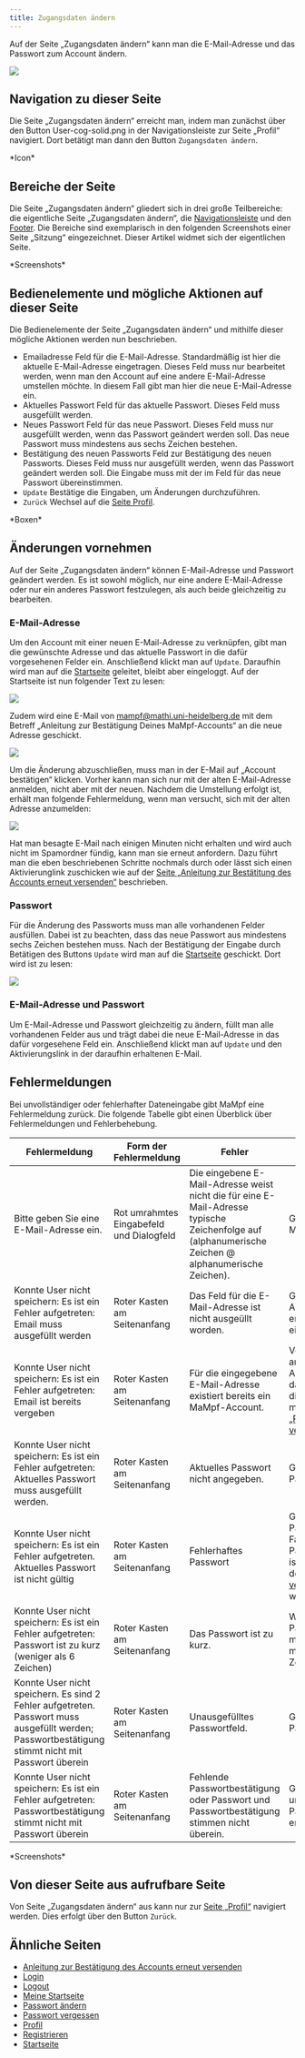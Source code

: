 ```yaml
---
title: Zugangsdaten ändern
---
```

Auf der Seite „Zugangsdaten ändern“ kann man die E-Mail-Adresse und das Passwort zum Account ändern.

![](/img/Zugangsdaten_aendern_thumb.png)

## Navigation zu dieser Seite
Die Seite „Zugangsdaten ändern“ erreicht man, indem man zunächst über den Button User-cog-solid.png in der Navigationsleiste zur Seite „Profil“ navigiert. Dort betätigt man dann den Button `Zugangsdaten ändern`.

\*Icon\*

## Bereiche der Seite
Die Seite „Zugangsdaten ändern“ gliedert sich in drei große Teilbereiche: die eigentliche Seite „Zugangsdaten ändern“, die [Navigationsleiste](nav-bar.md) und den [Footer](footer.md). Die Bereiche sind exemplarisch in den folgenden Screenshots einer Seite „Sitzung“ eingezeichnet. Dieser Artikel widmet sich der eigentlichen Seite.

\*Screenshots\*

## Bedienelemente und mögliche Aktionen auf dieser Seite
Die Bedienelemente der Seite „Zugangsdaten ändern“ und mithilfe dieser mögliche Aktionen werden nun beschrieben.

* Emailadresse
  Feld für die E-Mail-Adresse. Standardmäßig ist hier die aktuelle E-Mail-Adresse eingetragen. Dieses Feld muss nur bearbeitet werden, wenn man den Account auf eine andere E-Mail-Adresse umstellen möchte. In diesem Fall gibt man hier die neue E-Mail-Adresse ein.
* Aktuelles Passwort
  Feld für das aktuelle Passwort. Dieses Feld muss ausgefüllt werden.
* Neues Passwort
  Feld für das neue Passwort. Dieses Feld muss nur ausgefüllt werden, wenn das Passwort geändert werden soll. Das neue Passwort muss mindestens aus sechs Zeichen bestehen.
* Bestätigung des neuen Passworts
  Feld zur Bestätigung des neuen Passworts. Dieses Feld muss nur ausgefüllt werden, wenn das Passwort geändert werden soll. Die Eingabe muss mit der im Feld für das neue Passwort übereinstimmen.
* `Update` Bestätige die Eingaben, um Änderungen durchzuführen.
* `Zurück` Wechsel auf die [Seite Profil](profile.md).

\*Boxen\*

## Änderungen vornehmen
Auf der Seite „Zugangsdaten ändern“ können E-Mail-Adresse und Passwort geändert werden. Es ist sowohl möglich, nur eine andere E-Mail-Adresse oder nur ein anderes Passwort festzulegen, als auch beide gleichzeitig zu bearbeiten.

### E-Mail-Adresse
Um den Account mit einer neuen E-Mail-Adresse zu verknüpfen, gibt man die gewünschte Adresse und das aktuelle Passwort in die dafür vorgesehenen Felder ein. Anschließend klickt man auf `Update`. Daraufhin wird man auf die [Startseite](home-page.md) geleitet, bleibt aber eingeloggt. Auf der Startseite ist nun folgender Text zu lesen:

![](/img/E-Mail-Adresse_geaendert2.png)

Zudem wird eine E-Mail von mampf@mathi.uni-heidelberg.de mit dem Betreff „Anleitung zur Bestätigung Deines MaMpf-Accounts“ an die neue Adresse geschickt.

![](/img/Mail_Account_bestaetigen.png)

Um die Änderung abzuschließen, muss man in der E-Mail auf „Account bestätigen“ klicken. Vorher kann man sich nur mit der alten E-Mail-Adresse anmelden, nicht aber mit der neuen. Nachdem die Umstellung erfolgt ist, erhält man folgende Fehlermeldung, wenn man versucht, sich mit der alten Adresse anzumelden:

![](/img/Login_Mail_PW_ungueltig2.png)

Hat man besagte E-Mail nach einigen Minuten nicht erhalten und wird auch nicht im Spamordner fündig, kann man sie erneut anfordern. Dazu führt man die eben beschriebenen Schritte nochmals durch oder lässt sich einen Aktivierunglink zuschicken wie auf der [Seite „Anleitung zur Bestätitung des Accounts erneut versenden“](activate-account.md) beschrieben.

### Passwort
Für die Änderung des Passworts muss man alle vorhandenen Felder ausfüllen. Dabei ist zu beachten, dass das neue Passwort aus mindestens sechs Zeichen bestehen muss. Nach der Bestätigung der Eingabe durch Betätigen des Buttons `Update` wird man auf die [Startseite](home-page.md) geschickt. Dort wird ist zu lesen:

![](/img/Passwort_geaendert3.png)

### E-Mail-Adresse und Passwort
Um E-Mail-Adresse und Passwort gleichzeitig zu ändern, füllt man alle vorhandenen Felder aus und trägt dabei die neue E-Mail-Adresse in das dafür vorgesehene Feld ein. Anschließend klickt man auf `Update` und den Aktivierungslink in der daraufhin erhaltenen E-Mail.

## Fehlermeldungen
Bei unvollständiger oder fehlerhafter Dateneingabe gibt MaMpf eine Fehlermeldung zurück. Die folgende Tabelle gibt einen Überblick über Fehlermeldungen und Fehlerbehebung.

Fehlermeldung | Form der Fehlermeldung | Fehler | Fehlerbehebung
------------- | ---------------------- | ------ | --------------
Bitte geben Sie eine E-Mail-Adresse ein. | Rot umrahmtes Eingabefeld und Dialogfeld | Die eingebene E-Mail-Adresse weist nicht die für eine E-Mail-Adresse typische Zeichenfolge auf (alphanumerische Zeichen @ alphanumerische Zeichen). | Gib eine korrekte E-Mail-Adresse ein.
Konnte User nicht speichern: Es ist ein Fehler aufgetreten: Email muss ausgefüllt werden | Roter Kasten am Seitenanfang | Das Feld für die E-Mail-Adresse ist nicht ausgeüllt worden. | Gib eine E-Mail-Adresse in das entsprechende Feld ein.
Konnte User nicht speichern: Es ist ein Fehler aufgetreten: Email ist bereits vergeben | Roter Kasten am Seitenanfang | Für die eingegebene E-Mail-Adresse existiert bereits ein MaMpf-Account. | Verwende eine andere E-Mail-Adresse oder setze das Passwort für diesen Account mithilfe der [Seite „Passwort vergessen“](password-forgotten.md) zurück.
Konnte User nicht speichern: Es ist ein Fehler aufgetreten: Aktuelles Passwort muss ausgefüllt werden. | Roter Kasten am Seitenanfang | Aktuelles Passwort nicht angegeben. | Gib das aktuelle Passwort ein.
Konnte User nicht speichern: Es ist ein Fehler aufgetreten. Aktuelles Passwort ist nicht gültig | Roter Kasten am Seitenanfang | Fehlerhaftes Passwort | Gib das aktuelle Passwort erneut ein. Falls das aktuelle Passwort unbekannt ist, kann es mithilfe der [Seite „Passwort vergessen“](password-forgotten.md) geändert werden.
Konnte User nicht speichern: Es ist ein Fehler aufgetreten: Passwort ist zu kurz (weniger als 6 Zeichen) | Roter Kasten am Seitenanfang | Das Passwort ist zu kurz. | Wähle ein längeres Passwort. Dieses muss aus mindestens sechs Zeichen bestehen.
Konnte User nicht speichern. Es sind 2 Fehler aufgetreten. Passwort muss ausgefüllt werden; Passwortbestätigung stimmt nicht mit Passwort überein | Roter Kasten am Seitenanfang | Unausgefülltes Passwortfeld. | Gib das neue Passwort ein.
Konnte User nicht speichern: Es ist ein Fehler aufgetreten: Passwortbestätigung stimmt nicht mit Passwort überein | Roter Kasten am Seitenanfang | Fehlende Passwortbestätigung oder Passwort und Passwortbestätigung stimmen nicht überein. | Gib das Passwort und die Passwortbestätigung erneut ein.

\*Screenshots\*

## Von dieser Seite aus aufrufbare Seite
Von Seite „Zugangsdaten ändern“ aus kann nur zur [Seite „Profil“](profile.md) navigiert werden. Dies erfolgt über den Button `Zurück`.

## Ähnliche Seiten
* [Anleitung zur Bestätigung des Accounts erneut versenden](activate-account.md)
* [Login](login.md)
* [Logout](logout.md)
* [Meine Startseite](my-home-page.md)
* [Passwort ändern](change-password.md)
* [Passwort vergessen](password-forgotten.md)
* [Profil](profile.md)
* [Registrieren](registration.md)
* [Startseite](home-page.md)

